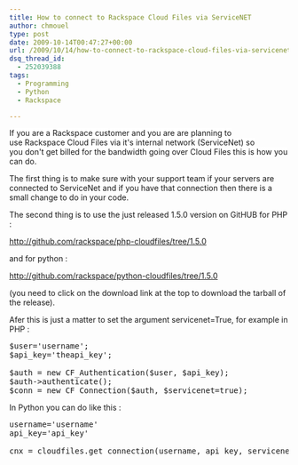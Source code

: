 ```yaml
---
title: How to connect to Rackspace Cloud Files via ServiceNET
author: chmouel
type: post
date: 2009-10-14T00:47:27+00:00
url: /2009/10/14/how-to-connect-to-rackspace-cloud-files-via-servicenet/
dsq_thread_id:
  - 252039388
tags:
  - Programming
  - Python
  - Rackspace

---
```

<span style="background-color: #ffffff;">If you are a Rackspace customer and you are are planning to use Rackspace Cloud Files via it's internal network (ServiceNet) so you don't get billed for the bandwidth going over Cloud Files this is how you can do.</span>

The first thing is to make sure with your support team if your servers are connected to ServiceNet and if you have that connection then there is a small change to do in your code.

The second thing is to use the just released 1.5.0 version on GitHUB for PHP :

<http://github.com/rackspace/php-cloudfiles/tree/1.5.0>

and for python :

<http://github.com/rackspace/python-cloudfiles/tree/1.5.0>

(you need to click on the download link at the top to download the tarball of the release).

Afer this is just a matter to set the argument servicenet=True, for example in PHP :

<pre lang="php">$user='username';
$api_key='theapi_key';

$auth = new CF_Authentication($user, $api_key);
$auth->authenticate();
$conn = new CF_Connection($auth, $servicenet=true);
</pre>

In Python you can do like this :

<pre lang="python">username='username'
api_key='api_key'

cnx = cloudfiles.get_connection(username, api_key, servicenet=True)</pre>